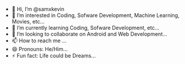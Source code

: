 - 👋 Hi, I’m @samxkevin
- 👀 I’m interested in Coding, Sofware Development, Machine Learning, Movies, etc...
- 🌱 I’m currently learning Coding, Sofware Development, etc...
- 💞️ I’m looking to collaborate on Android and Web Development...
- 📫 How to reach me <a href="[URL](https://www.linkedin.com/in/samarth-anumula-2301722bb)"></a>...
- 😄 Pronouns: He/Him...
- ⚡ Fun fact: Life could be Dreams...

<!---
samxkevin/samxkevin is a ✨ special ✨ repository because its `README.md` (this file) appears on your GitHub profile.
You can click the Preview link to take a look at your changes.
--->
